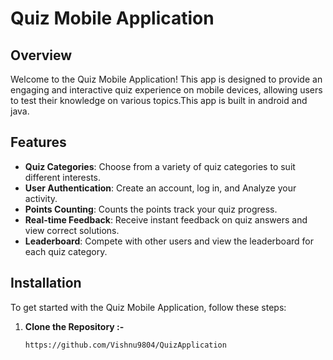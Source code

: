 # Quiz Mobile Application

## Overview

Welcome to the Quiz Mobile Application! This app is designed to provide an engaging and interactive quiz experience on mobile devices, allowing users to test their knowledge on various topics.This app is built in android and java.

## Features

- **Quiz Categories**: Choose from a variety of quiz categories to suit different interests.
- **User Authentication**: Create an account, log in, and Analyze your activity.
- **Points Counting**: Counts the points track your quiz progress.
- **Real-time Feedback**: Receive instant feedback on quiz answers and view correct solutions.
- **Leaderboard**: Compete with other users and view the leaderboard for each quiz category.


## Installation

To get started with the Quiz Mobile Application,  follow these steps:

1. **Clone the Repository :-**

   ```bash
   https://github.com/Vishnu9804/QuizApplication
